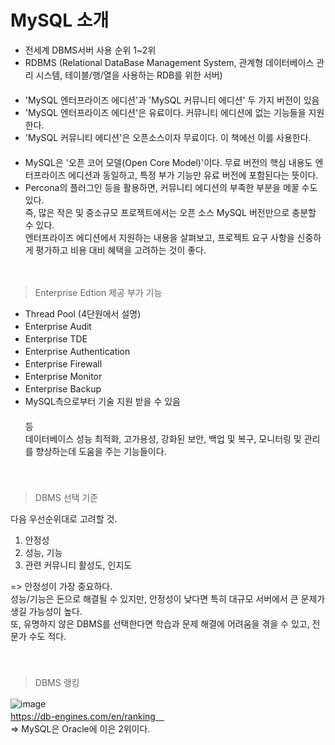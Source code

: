 # MySQL 소개

- 전세계 DBMS서버 사용 순위 1~2위　   
- RDBMS (Relational DataBase Management System, 관계형 데이터베이스 관리 시스템, 테이블/행/열을 사용하는 RDB를 위한 서버)　   
　   
- 'MySQL 엔터프라이즈 에디션'과 'MySQL 커뮤니티 에디션' 두 가지 버전이 있음　   
- 'MySQL 엔터프라이즈 에디션'은 유료이다. 커뮤니티 에디션에 없는 기능들을 지원한다.　   
- 'MySQL 커뮤니티 에디션'은 오픈소스이자 무료이다. 이 책에선 이를 사용한다.　   
  　   
- MySQL은 '오픈 코어 모델(Open Core Model)'이다.  무료 버전의 핵심 내용도 엔터프라이즈 에디션과 동일하고, 특정 부가 기능만 유료 버전에 포함된다는 뜻이다.　   
- Percona의 플러그인 등을 활용하면, 커뮤니티 에디션의 부족한 부분을 메꿀 수도 있다. 　   
즉, 많은 작은 및 중소규모 프로젝트에서는 오픈 소스 MySQL 버전만으로 충분할 수 있다.　   
엔터프라이즈 에디션에서 지원하는 내용을 살펴보고, 프로젝트 요구 사항을 신중하게 평가하고 비용 대비 혜택을 고려하는 것이 좋다.　   

　   
> Enterprise Edtion 제공 부가 기능

- Thread Pool (4단원에서 설명)　   
- Enterprise Audit　   
- Enterprise TDE　   
- Enterprise Authentication　   
- Enterprise Firewall　   
- Enterprise Monitor　   
- Enterprise Backup　   
- MySQL측으로부터 기술 지원 받을 수 있음　   
　   
등　   
데이터베이스 성능 최적화, 고가용성, 강화된 보안, 백업 및 복구, 모니터링 및 관리를 향상하는데 도움을 주는 기능들이다. 　   
　   　   
　   
> DBMS 선택 기준

다음 우선순위대로 고려할 것.　   
1. 안정성　   
2. 성능, 기능　   
3. 관련 커뮤니티 활성도, 인지도　   

    
=> 안정성이 가장 중요하다.　   
성능/기능은 돈으로 해결될 수 있지만, 안정성이 낮다면 특히 대규모 서버에서 큰 문제가 생길 가능성이 높다.　   
또, 유명하지 않은 DBMS를 선택한다면 학습과 문제 해결에 어려움을 겪을 수 있고, 전문가 수도 적다.　   
　   
　   
> DBMS 랭킹

![image](https://github.com/inpink/CS_Database_Study/assets/108166692/bdbfedcc-ab1f-4fa6-8500-4c136ddea512)　   
https://db-engines.com/en/ranking　   
=> MySQL은 Oracle에 이은 2위이다.
　   
　   
